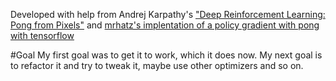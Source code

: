 Developed with help from Andrej Karpathy's ["Deep Reinforcement Learning: Pong from Pixels"](http://karpathy.github.io/2016/05/31/rl/) and [mrhatz's implentation of a policy gradient with pong with tensorflow](https://github.com/mrahtz/tensorflow-rl-pong)

#Goal
My first goal was to get it to work, which it does now.
My next goal is to refactor it and try to tweak it, maybe use other optimizers and so on.
